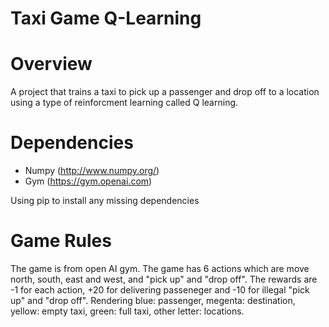 # Taxi Game Q-Learning

Overview
=============
A project that trains a taxi to pick up a passenger and drop off to a location using a type of reinforcment learning called Q learning. 

Dependencies
============

* Numpy (http://www.numpy.org/)
* Gym   (https://gym.openai.com)

Using pip to install any missing dependencies

Game Rules
============
The game is from open AI gym. The game has 6 actions which are move north, south, east and west, and "pick up" and "drop off". The rewards are -1 for each action, +20 for delivering passeneger and -10 for illegal "pick up" and "drop off". Rendering blue: passenger, megenta: destination, yellow: empty taxi, green: full taxi, other letter: locations.

